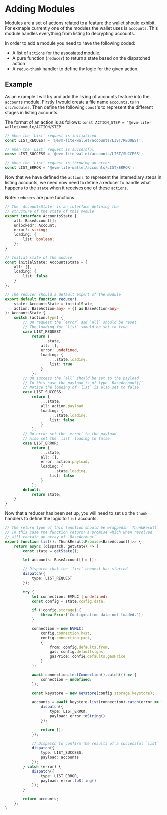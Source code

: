 # Adding Modules

Modules are a set of actions related to a feature the wallet should exhibit. For exmaple currently one of the modules the wallet uses is `accounts`. This module handles everything from listing to decrypting accounts.

In order to add a module you need to have the following coded:

-   A list of `actions` for the assosiated module.
-   A pure function (`reducer`) to return a state based on the dispatched action
-   A `redux-thunk` handler to define the logic for the given action.

## Example

As an example I will try and add the listing of accounts feature into the `accounts` module. Firstly I would create a file name `accounts.ts` in `src/modules`. Then define the following `const`'s to represent the different stages in listing accounts.

The format of an action is as follows: `const ACTION_STEP = '@evm-lite-wallet/module/ACTION/STEP'`

```typescript
// When the `List` request is initialized
const LIST_REQUEST = '@evm-lite-wallet/accounts/LIST/REQUEST';

// When the `List` request is successful
const LIST_SUCCESS = '@evm-lite-wallet/accounts/LIST/SUCCESS';

// When the `List` request is throwing an error
const LIST_ERROR = '@evm-lite-wallet/accounts/LIST/ERROR';
```

Now that we have defined the `actions`, to represent the intemediary steps in listing accounts, we need now need to define a reducer to handle what happens to the `state` when it receives one of these `actions`.

Note: `reducers` are pure functions.

```typescript
// The `AccountsState` is an interface defining the
// structure of the state of this module
export interface AccountsState {
	all: BaseAccount[];
	unlocked?: Account;
	error?: string;
	loading: {
		list: boolean;
	};
}

// Initial state of the module
const initialState: AccountsState = {
	all: [],
	loading: {
		list: false
	}
};

// The reducer should a default export of the module
export default function reducer(
	state: AccountsState = initialState,
	action: BaseAction<any> = {} as BaseAction<any>
): AccountsState {
	switch (action.type) {
		// On request the `error` and `all` should be reset
		// The loading for `list` should be set to true
		case LIST_REQUEST:
			return {
				...state,
				all: [],
				error: undefined,
				loading: {
					...state.loading,
					list: true
				}
			};
		// On success the `all` should be set to the payload
		// In this case the payload is of type `BaseAccount[]`
		// Notice the loading of `list` is also set to false
		case LIST_SUCCESS:
			return {
				...state,
				all: action.payload,
				loading: {
					...state.loading,
					list: false
				}
			};
		// On error set the `error` to the payload
		// Also set the `list` loading to false
		case LIST_ERROR:
			return {
				...state,
				all: [],
				error: action.payload,
				loading: {
					...state.loading,
					list: false
				}
			};
		default:
			return state;
	}
}
```

Now that a reducer has been set up, you will need to set up the `thunk` handlers to define the logic to `list` accounts.

```typescript
// The return type of this function should be wrappedin `ThunkResult`
// In this case the function returns a promise which when resolved
// will contain an array of `BaseAccount`
export function list(): ThunkResult<Promise<BaseAccount[]>> {
	return async (dispatch, getState) => {
		const state = getState();

		let accounts: BaseAccount[] = [];

		// Dispatch that the `list` request has started
		dispatch({
			type: LIST_REQUEST
		});

		try {
			let connection: EVMLC | undefined;
			const config = state.config.data;

			if (!config.storage) {
				throw Error('Configuration data not loaded.');
			}

			connection = new EVMLC(
				config.connection.host,
				config.connection.port,
				{
					from: config.defaults.from,
					gas: config.defaults.gas,
					gasPrice: config.defaults.gasPrice
				}
			);

			await connection.testConnection().catch(() => {
				connection = undefined;
			});

			const keystore = new Keystore(config.storage.keystore);

			accounts = await keystore.list(connection).catch(error => {
				dispatch({
					type: LIST_ERROR,
					payload: error.toString()
				});

				return [];
			});

			// Dispatch to confirm the results of a successful `list`
			dispatch({
				type: LIST_SUCCESS,
				payload: accounts
			});
		} catch (error) {
			dispatch({
				type: LIST_ERROR,
				payload: error.toString()
			});
		}

		return accounts;
	};
}
```
